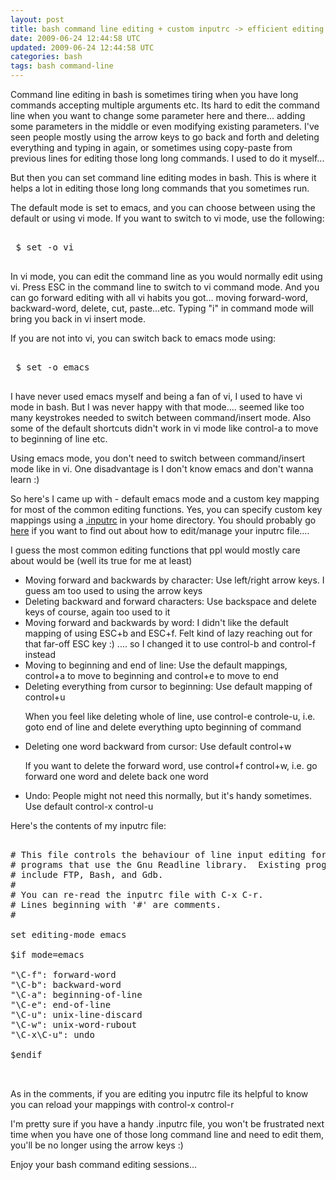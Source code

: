 ```yaml
---           
layout: post
title: bash command line editing + custom inputrc -> efficient editing
date: 2009-06-24 12:44:58 UTC
updated: 2009-06-24 12:44:58 UTC
categories: bash
tags: bash command-line
---
```

 
<script type="text/javascript">var dzone_style = '1';var dzone_url = 
'http://abhisanoujam.blogspot.com/2009/06/bash-command-line-editing-custom.html';</script> <script 
language="javascript" src="http://widgets.dzone.com/widgets/zoneit.js"></script>

Command line editing in bash is sometimes tiring when you have long commands accepting multiple arguments etc. Its hard 
to edit the command line when you want to change some parameter here and there... adding some parameters in the middle 
or even modifying existing parameters. I've seen people mostly using the arrow keys to go back and forth and deleting 
everything and typing in again, or sometimes using copy-paste from previous lines for editing those long long commands. 
I used to do it myself...


But then you can set command line editing modes in bash. This is where it helps a lot in editing those long long 
commands that you sometimes run.

The default mode is set to emacs, and you can choose between using the default or using vi mode. If you want to switch 
to vi mode, use the following:
<pre class="console">

 $ set -o vi

</pre>

In vi mode, you can edit the command line as you would normally edit using vi. Press ESC in the command line to switch 
to vi command mode. And you can go forward editing with all vi habits you got... moving forward-word, backward-word, 
delete, cut, paste...etc. Typing "i" in command mode will bring you back in vi insert mode.

If you are not into vi, you can switch back to emacs mode using:

<pre class="console">

 $ set -o emacs

</pre>


I have never used emacs myself and being a fan of vi, I used to have vi mode in bash. But I was never happy with that 
mode.... seemed like too many keystrokes needed to switch between command/insert mode. Also some of the default 
shortcuts didn't work in vi mode like control-a to move to beginning of line etc.

Using emacs mode, you don't need to switch between command/insert mode like in vi. One disadvantage is I don't know 
emacs and don't wanna learn :)

So here's I came up with - default emacs mode and a custom key mapping for most of the common editing functions. Yes, 
you can specify custom key mappings using a <a href="http://www.faqs.org/docs/bashman/bashref_89.html">.inputrc</a> in 
your home directory. You should probably go <a href="http://www.faqs.org/docs/bashman/bashref_89.html">here</a> if you 
want to find out about how to edit/manage your inputrc file....
 
I guess the most common editing functions that ppl would mostly care about would be (well its true for me at least)
<ul>
<li>Moving forward and backwards by character: Use left/right arrow keys. I guess am too used to using the arrow 
keys</li>
<li>Deleting backward and forward characters: Use backspace and delete keys of course, again too used to it</li>
<li>Moving forward and backwards by word: I didn't like the default mapping of using ESC+b and ESC+f. Felt kind of lazy 
reaching out for that far-off ESC key :) .... so I changed it to use control-b and control-f instead </li>
<li>Moving to beginning and end of line: Use the default mappings, control+a to move to beginning and control+e to move 
to end</li>
<li>Deleting everything from cursor to beginning: Use default mapping of control+u

When you feel like deleting whole of line, use control-e controle-u, i.e. goto end of line and delete everything upto 
beginning of command</li>
<li>Deleting one word backward from cursor: Use default control+w

If you want to delete the forward word, use control+f control+w, i.e. go forward one word and delete back one word</li>
<li>Undo: People might not need this normally, but it's handy sometimes. Use default control-x control-u</li>
</ul>

Here's the contents of my inputrc file:

<pre name="code" class="bash:collapse">

# This file controls the behaviour of line input editing for
# programs that use the Gnu Readline library.  Existing programs
# include FTP, Bash, and Gdb.
#
# You can re-read the inputrc file with C-x C-r.
# Lines beginning with '#' are comments.
#

set editing-mode emacs 

$if mode=emacs

"\C-f": forward-word
"\C-b": backward-word
"\C-a": beginning-of-line
"\C-e": end-of-line
"\C-u": unix-line-discard
"\C-w": unix-word-rubout
"\C-x\C-u": undo

$endif


</pre>

As in the comments, if you are editing you inputrc file its helpful to know you can reload your mappings with control-x 
control-r

I'm pretty sure if you have a handy .inputrc file, you won't be frustrated next time when you have one of those long 
command line and need to edit them, you'll be no longer using the arrow keys :)

Enjoy your bash command editing sessions...<img 
src="http://feeds.feedburner.com/~r/abhisanoujam-blogspot/~4/JTEPFTXbE5Q" height="1" width="1"/>
